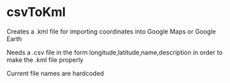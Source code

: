 # csvToKml

Creates a .kml file for importing coordinates into Google Maps or Google Earth

Needs a .csv file in the form
longitude,latitude,name,description
in order to make the .kml file properly

Current file names are hardcoded
